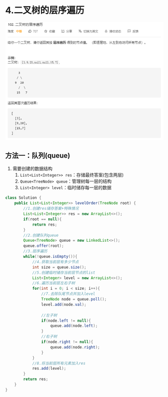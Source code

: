 # 4.二叉树的层序遍历

![image-20201129124235694](pic/image-20201129124235694.png)

## 方法一：队列(queue)

1. 需要创建的数据结构
   1. `List<List<Integer>> res`：存储最终答案(包含两层)
   2. `Queue<TreeNode> queue`：管理树每一层的结构
   3. `List<Integer> level`：临时储存每一层的数据

```java
class Solution {
    public List<List<Integer>> levelOrder(TreeNode root) {
        //1.创建res储存答案+特殊情况
        List<List<Integer>> res = new ArrayList<>();
        if(root == null){
            return res;
        }
        //2.创建队列queue
        Queue<TreeNode> queue = new LinkedList<>();
        queue.offer(root);
        //3.层序遍历
        while(!queue.isEmpty()){
            //4.获取当前层有多少节点
            int size = queue.size();
            //5.创建临时储存当前层节点的list
            List<Integer> level = new ArrayList<>();
            //6.遍历当前层左右子树
            for(int i = 0; i < size; i++){
                //7.去除队尾节点并加入level
                TreeNode node = queue.poll();
                level.add(node.val);
                
                //左子树
                if(node.left != null){
                    queue.add(node.left);
                }
                //右子树
                if(node.right != null){
                    queue.add(node.right);
                }
            }
            //8.将当前层所有元素加入res
            res.add(level);
        }
        return res;
    }
}
```

